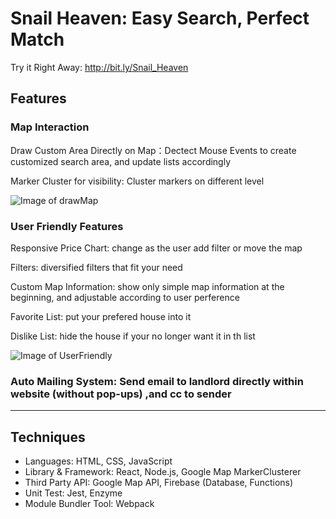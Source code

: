 # Snail Heaven: Easy Search,  Perfect Match
Try it Right Away: http://bit.ly/Snail_Heaven
## Features
### Map Interaction
Draw Custom Area Directly on Map：Dectect Mouse Events to create customized search area, and update lists accordingly

Marker Cluster for visibility: Cluster markers on different level

![Image of drawMap](https://github.com/pkyPeter/Snail_Heaven/blob/develop/snapshot/drawMap.gif)
### User Friendly Features
Responsive Price Chart: change as the user add filter or move the map

Filters: diversified filters that fit your need

Custom Map Information: show only simple map information at the beginning, and adjustable according to user perference

Favorite List: put your prefered house into it

Dislike List: hide the house if your no longer want it in th list 

  ![Image of UserFriendly](https://github.com/pkyPeter/Snail_Heaven/blob/develop/snapshot/user-friendly.gif)
  
### **Auto Mailing System**: Send email to landlord directly within website (without pop-ups) ,and cc to sender

  -------
## Techniques
- Languages: HTML, CSS, JavaScript
- Library & Framework: React, Node.js, Google Map MarkerClusterer
- Third Party API: Google Map API, Firebase (Database, Functions)
- Unit Test: Jest, Enzyme 
- Module Bundler Tool:  Webpack


